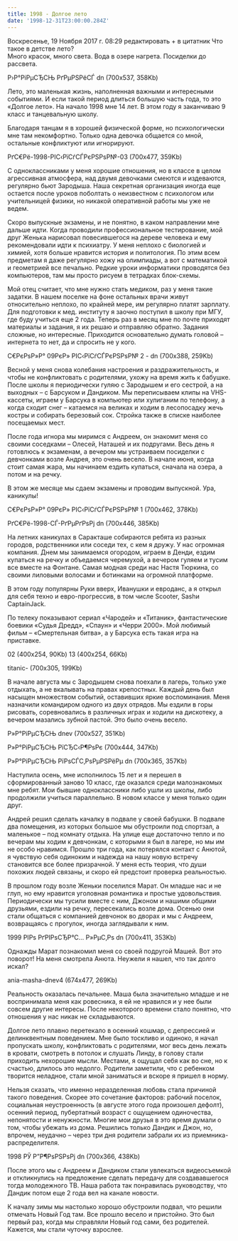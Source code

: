 ```yaml
---
title: 1998 - Долгое лето
date: '1998-12-31T23:00:00.284Z'
---
```


Воскресенье, 19 Ноября 2017 г. 08:29 редактировать + в цитатник 
Что такое в детстве лето?  
Много красок, много света.
Вода в озере нагрета.
Посиделки до рассвета.

Р›Р°РіРµСЂСЊ РґРµРЅРёСЃ dn (700x537, 358Kb)

Лето, это маленькая жизнь, наполненная важными и интересными событиями. И если такой период длиться большую часть года, то это «Долгое лето». На начало 1998 мне 14 лет. В этом году я заканчиваю 9 класс и танцевальную школу.

Благодаря танцам я в хорошей физической форме, но психологически мне там некомфортно. Только одна девочка общается со мной, остальные конфликтуют или игнорируют.

РґС€Рё-1998-РІС‹РїСѓСЃРєРЅРѕР№-03 (700x477, 359Kb)

С одноклассниками у меня хорошие отношения, но в классе в целом агрессивная атмосфера, над двумя девочками смеются и издеваются, регулярно бьют Зародыша. Наша секретная организация иногда еще остается после уроков поболтать о неизвестном с психологом или учительницей физики, но никакой оперативной работы мы уже не ведем.



Скоро выпускные экзамены, и не понятно, в каком направлении мне дальше идти. Когда проводили профессиональное тестирование, мой друг Женька нарисовал повесившегося на дереве человека и ему рекомендовали идти к психиатру. У меня неплохо с биологией и химией, хотя больше нравится история и политология. По этим всем предметам я даже регулярно хожу на олимпиады, а вот с математикой и геометрией все печально. Редкие уроки информатики проводятся без компьютеров, там мы просто рисуем в тетрадках блок-схемы.

Мой отец считает, что мне нужно стать медиком, раз у меня такие задатки. В нашем поселке на фоне остальных врачи живут относительно неплохо, по крайней мере, им регулярно платят зарплату. Для подготовки к мед. институту я заочно поступил в школу при МГУ, где буду учиться еще 2 года. Теперь раз в месяц мне по почте приходят материалы и задания, я их решаю и отправляю обратно. Задания сложные, но интересные. Приходится основательно думать головой – интернета то нет, да и спросить не у кого.

С€РєРѕР»Р° 09РєР» РІС‹РїСѓСЃРєРЅРѕР№ 2 - dn (700x388, 259Kb)

Весной у меня снова колебания настроения и раздражительность, и чтобы не конфликтовать с родителями, ухожу на время жить к бабушке. После школы я периодически гуляю с Зародышем и его сестрой, а на выходных – с Барсуком и Дандиком. Мы переписываем клипы на VHS-кассеты,  играем у Барсука в компьютер или хулиганим по телефону, а когда сходит снег – катаемся на великах и ходим в лесопосадку жечь костры и собирать березовый сок. Стройка также в списке наиболее посещаемых мест.

После года игнора мы миримся с Андреем, он знакомит меня со своими соседками – Олесей, Наташей и их подругами. Весь день я готовлюсь к экзаменам, а вечером мы устраиваем посиделки с девчонками возле Андрея, это очень весело. В начале июня, когда стоит самая жара, мы начинаем ездить купаться, сначала на озера, а потом и на речку.

В этом же месяце мы сдаем экзамены и проводим выпускной. Ура, каникулы!

С€РєРѕР»Р° 09РєР» РІС‹РїСѓСЃРєРЅРѕР№ 1 (700x462, 378Kb)

РґС€Рё-1998-СЃ-РґРµРґРѕРј dn (700x446, 385Kb)

На летних каникулах в Саракташе собираются ребята из разных городов, родственники или соседи тех, с кем я дружу. У нас огромная компания. Днем мы занимаемся огородом, играем в Денди, ездим купаться на речку и объедаемся черемухой, а вечером гуляем и тусим все вместе на Фонтане. Самая модная среди нас Настя Тюркина, со своими лиловыми волосами и ботинками на огромной платформе.

В этом году популярны Руки вверх, Иванушки и евроданс, а я открыл для себя техно и евро-прогрессив, в том числе Scooter, Sashи CaptainJack.


 

 

 

 
По телеку показывают сериал «Чародей» и «Титаник», фантастические боевики «Судья Дредд», «Спаун» и «Черри 2000». Мой любимый фильм – «Смертельная битва», а у Барсука есть такая игра на приставке.

02 (400x254, 90Kb) 13 (400x254, 66Kb)

titanic- (700x305, 199Kb)

В начале августа мы с Зародышем снова поехали в лагерь, только уже отдыхать, а не вкалывать на правах крепостных. Каждый день был насыщен множеством событий, оставивших яркие воспоминания. Меня назначили командиром одного из двух отрядов. Мы ездили в горы рисовать, соревновались в различных играх и ходили на дискотеку, а вечером мазались зубной пастой. Это было очень весело.

Р»Р°РіРµСЂСЊ dnev (700x527, 351Kb)

Р»Р°РіРµСЂСЊ РїСЂС‹Р¶РѕРє (700x444, 347Kb)

Р»Р°РіРµСЂСЊ РїРѕСЃС‚РѕРµРЅРёРµ dn (700x365, 357Kb)

Наступила осень, мне исполнилось 15 лет и я перешел в сформированный заново 10 класс, где оказался среди малознакомых мне ребят. Мои бывшие одноклассники либо ушли из школы, либо продолжили учиться параллельно. В новом классе у меня только один друг.

Андрей решил сделать качалку в подвале у своей бабушки. В подвале два помещения, из которых большое мы обустроили под спортзал, а маленькое – под комнату отдыха. На улице еще достаточно тепло и по вечерам мы ходим к девчонкам, с которыми я был в лагере, но мы им не особо нравимся. Прошло три года, как потерялся контакт с Анютой, я чувствую себя одиноким и надежда на нашу новую встречу становится все более призрачной. У меня есть теория, что души похожих людей связаны, и скоро ей предстоит проверка реальностью.

В прошлом году возле Женьки поселился Марат. Он младше нас и не глуп, но ему нравится уголовная романтика и простые удовольствия. Периодически мы тусили вместе с ним, Джоном и нашими общими друзьями, ездили на речку, пересекались возле дома. Осенью они стали общаться с компанией девчонок во дворах и мы с Андреем, возвращаясь с прогулок, иногда заглядывали к ним.  

1999 РІРѕ РґРІРѕСЂР°С… Р»РµС‚Рѕ dn (700x411, 353Kb)

Однажды Марат познакомил меня со своей подругой Машей. Вот это поворот! На меня смотрела Анюта. Неужели я нашел, что так долго искал?

ania-masha-dnev4 (674x477, 269Kb)

Реальность оказалась печальнее. Маша была значительно младше и не воспринимала меня как ровесника, я ей не нравился и у нее были совсем другие интересы. После некоторого времени стало понятно, что отношения у нас никак не складываются.

Долгое лето плавно перетекало в осенний кошмар, с депрессией и делинквентным поведением. Мне было тоскливо и одиноко, я начал пропускать школу, конфликтовать с родителями, мог весь день лежать в кровати, смотреть в потолок и слушать Линду, в голову стали приходить нехорошие мысли. Местами, я ощущал себя как во сне, но к счастью, длилось это недолго. Родители заметили, что с ребенком творится неладное, стали мной заниматься и вскоре я пришел в норму.


 

Нельзя сказать, что именно неразделенная любовь стала причиной такого поведения. Скорее это сочетание факторов: рабочий поселок, социальная неустроенность (в августе этого года произошел дефолт), осенний период, пубертатный возраст с ощущением одиночества, непонятости и ненужности. Многие мои друзья в это время думали о том, чтобы убежать из дома. Решились только Дандик и Джон, но, впрочем, неудачно – через три дня родители забрали их из приемника-распределителя.

1998 РЎ Р”Р¶РѕРЅРѕРј dn (700x366, 438Kb)

После этого мы с Андреем и Дандиком стали увлекаться видеосъемкой и откликнулись на предложение сделать передачу для создававшегося тогда молодежного ТВ. Наша работа так понравилась руководству, что Дандик потом еще 2 года вел на канале новости.

К началу зимы мы настолько хорошо обустроили подвал, что решили отмечать Новый Год там. Все прошло весело и пристойно. Это был первый раз, когда мы справляли Новый год сами, без родителей. Кажется, мы стали чуточку взрослее.